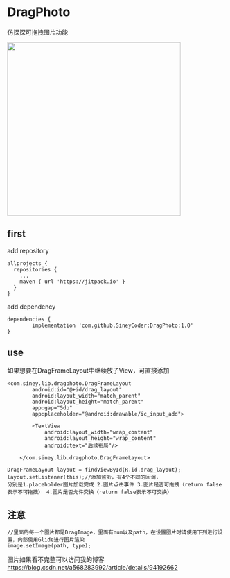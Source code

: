 # DragPhoto
仿探探可拖拽图片功能


<img width="400" src="https://img-blog.csdnimg.cn/20190629190826175.gif"/>

## first
add repository
```
allprojects {
  repositories {
    ...
    maven { url 'https://jitpack.io' }
  }
}
```

add dependency
```
dependencies {
        implementation 'com.github.SineyCoder:DragPhoto:1.0'
}
```

## use

如果想要在DragFrameLayout中继续放子View，可直接添加
```
<com.siney.lib.dragphoto.DragFrameLayout
        android:id="@+id/drag_layout"
        android:layout_width="match_parent"
        android:layout_height="match_parent"
        app:gap="5dp"
        app:placeholder="@android:drawable/ic_input_add">

        <TextView
            android:layout_width="wrap_content"
            android:layout_height="wrap_content"
            android:text="后续布局"/>

    </com.siney.lib.dragphoto.DragFrameLayout>
```
```
DragFrameLayout layout = findViewById(R.id.drag_layout);
layout.setListener(this);//添加监听，有4个不同的回调，
分别是1.placeholder图片加载完成 2.图片点击事件 3.图片是否可拖拽（return false表示不可拖拽） 4.图片是否允许交换（return false表示不可交换）
```

## 注意

```
//里面的每一个图片都是DragImage，里面有num以及path，在设置图片时请使用下列进行设置，内部使用Glide进行图片渲染
image.setImage(path, type);
```

图片如果看不完整可以访问我的博客
https://blog.csdn.net/a568283992/article/details/94192662
